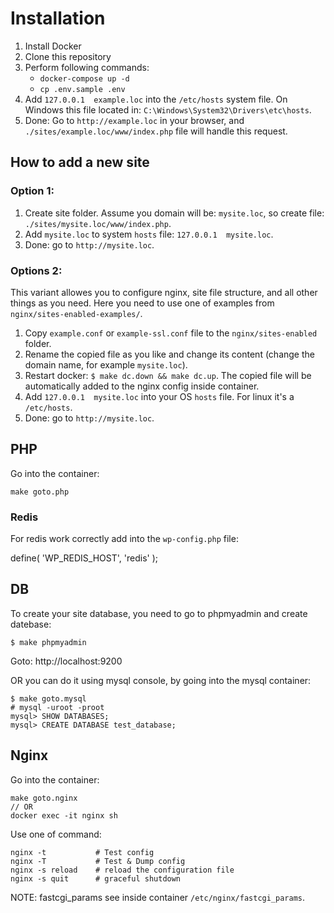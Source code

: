 Installation
============

1. Install Docker
2. Clone this repository 
3. Perform following commands:
    - `docker-compose up -d`
    - `cp .env.sample .env`
4. Add `127.0.0.1  example.loc` into the `/etc/hosts` system file. On Windows this file located in: `C:\Windows\System32\Drivers\etc\hosts`.
5. Done: Go to `http://example.loc` in your browser, and `./sites/example.loc/www/index.php` file will handle this request.


How to add a new site
---------------------

### Option 1:
1. Create site folder. Assume you domain will be: `mysite.loc`, so create file: `./sites/mysite.loc/www/index.php`.
2. Add `mysite.loc` to system `hosts` file: `127.0.0.1  mysite.loc`.
3. Done: go to `http://mysite.loc`.

### Options 2:
This variant allowes you to configure nginx, site file structure, and all other things as you need.
Here you need to use one of examples from `nginx/sites-enabled-examples/`.
1. Copy `example.conf` or `example-ssl.conf` file to the `nginx/sites-enabled` folder.
2. Rename the copied file as you like and change its content (change the domain name, for example `mysite.loc`).
3. Restart docker: `$ make dc.down && make dc.up`. The copied file will be automatically added to the nginx config inside container.
4. Add `127.0.0.1  mysite.loc` into your OS `hosts` file. For linux it's a `/etc/hosts`.
5. Done: go to `http://mysite.loc`.


PHP
---

Go into the container:

    make goto.php


### Redis

For redis work correctly add into the `wp-config.php` file:

   define( 'WP_REDIS_HOST', 'redis' );


DB
--

To create your site database, you need to go to phpmyadmin and create datebase:

    $ make phpmyadmin

Goto: http://localhost:9200

OR you can do it using mysql console, by going into the mysql container:

    $ make goto.mysql
    # mysql -uroot -proot
    mysql> SHOW DATABASES;
    mysql> CREATE DATABASE test_database;


Nginx
-----

Go into the container:

    make goto.nginx
    // OR
    docker exec -it nginx sh

Use one of command:

    nginx -t           # Test config
    nginx -T           # Test & Dump config
    nginx -s reload    # reload the configuration file
    nginx -s quit      # graceful shutdown

NOTE: fastcgi_params see inside container `/etc/nginx/fastcgi_params`.
